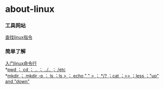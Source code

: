 # about-linux

### 工具网站
[查找linux指令](https://wangchujiang.com/linux-command/)


### 简单了解
[入门linux命令行](https://ubuntu.com/tutorials/command-line-for-beginners#5-moving-and-manipulating-files)  
  *[pwd ； cd ； .. ； ../.. ； /etc ](https://ubuntu.com/tutorials/command-line-for-beginners#3-opening-a-terminal)  
  *[mkdir ； mkdir -p ； ls ；ls >  ； echo " " > ；  */?  ；cat  ；>>   ；less  ；"up" and "down" ](https://ubuntu.com/tutorials/command-line-for-beginners#4-creating-folders-and-files)

